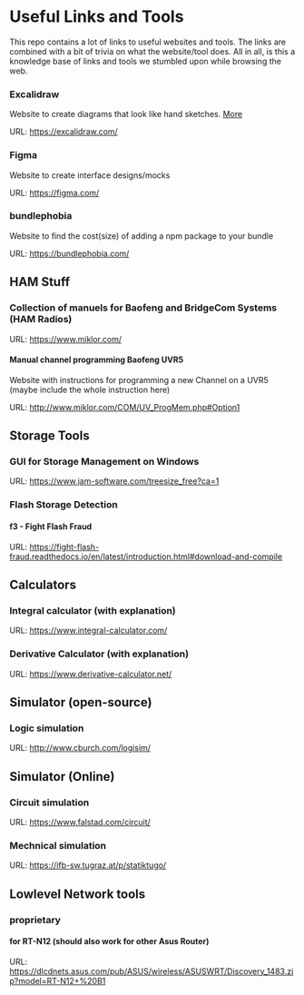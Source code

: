 # Useful Links and Tools

This repo contains a lot of links to useful websites and tools.
The links are combined with a bit of trivia on what the website/tool
does. All in all, is this a knowledge base of links and tools
we stumbled upon while browsing the web.


### Excalidraw

Website to create diagrams that look like hand sketches. [More](https://github.com/Hackertreff-Reutte/useful-links-and-tools/blob/main/drawing/excalidraw.md)

URL: https://excalidraw.com/


### Figma

Website to create interface designs/mocks

URL: https://figma.com/


### bundlephobia

Website to find the cost(size) of adding a npm package to your bundle

URL: https://bundlephobia.com/

## HAM Stuff

### Collection of manuels for Baofeng and BridgeCom Systems  (HAM Radios)

URL: https://www.miklor.com/

#### Manual channel programming Baofeng UVR5

Website with instructions for programming a new Channel on a UVR5 (maybe include the whole instruction here)

URL: http://www.miklor.com/COM/UV_ProgMem.php#Option1

## Storage Tools

### GUI for Storage Management on Windows 

URL: https://www.jam-software.com/treesize_free?ca=1

### Flash Storage Detection

#### f3 - Fight Flash Fraud
URL: https://fight-flash-fraud.readthedocs.io/en/latest/introduction.html#download-and-compile

## Calculators

### Integral calculator (with explanation)

URL: https://www.integral-calculator.com/

### Derivative Calculator (with explanation)

URL: https://www.derivative-calculator.net/

## Simulator (open-source)

### Logic simulation

URL: http://www.cburch.com/logisim/

## Simulator (Online)

### Circuit simulation

URL: https://www.falstad.com/circuit/

### Mechnical simulation

URL: https://ifb-sw.tugraz.at/p/statiktugo/

## Lowlevel Network tools 

### proprietary

#### for RT-N12 (should also work for other Asus Router)
URL: https://dlcdnets.asus.com/pub/ASUS/wireless/ASUSWRT/Discovery_1483.zip?model=RT-N12+%20B1


